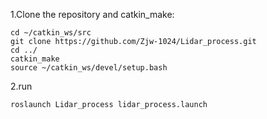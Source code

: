 1.Clone the repository and catkin_make:

    cd ~/catkin_ws/src
    git clone https://github.com/Zjw-1024/Lidar_process.git
    cd ../
    catkin_make
    source ~/catkin_ws/devel/setup.bash
    
2.run 

    roslaunch Lidar_process lidar_process.launch